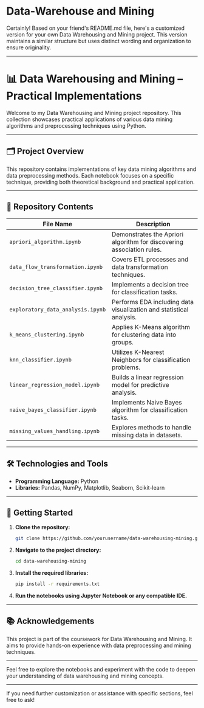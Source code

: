 # Data-Warehouse and Mining

Certainly! Based on your friend's README.md file, here's a customized version for your own Data Warehousing and Mining project. This version maintains a similar structure but uses distinct wording and organization to ensure originality.

---

# 📊 Data Warehousing and Mining – Practical Implementations

Welcome to my Data Warehousing and Mining project repository. This collection showcases practical applications of various data mining algorithms and preprocessing techniques using Python.

---

## 🗂️ Project Overview

This repository contains implementations of key data mining algorithms and data preprocessing methods. Each notebook focuses on a specific technique, providing both theoretical background and practical application.

---

## 📁 Repository Contents

| File Name                          | Description                                                                 |
|------------------------------------|-----------------------------------------------------------------------------|
| `apriori_algorithm.ipynb`          | Demonstrates the Apriori algorithm for discovering association rules.       |
| `data_flow_transformation.ipynb`   | Covers ETL processes and data transformation techniques.                    |
| `decision_tree_classifier.ipynb`   | Implements a decision tree for classification tasks.                        |
| `exploratory_data_analysis.ipynb`  | Performs EDA including data visualization and statistical analysis.         |
| `k_means_clustering.ipynb`         | Applies K-Means algorithm for clustering data into groups.                  |
| `knn_classifier.ipynb`             | Utilizes K-Nearest Neighbors for classification problems.                   |
| `linear_regression_model.ipynb`    | Builds a linear regression model for predictive analysis.                   |
| `naive_bayes_classifier.ipynb`     | Implements Naive Bayes algorithm for classification tasks.                  |
| `missing_values_handling.ipynb`    | Explores methods to handle missing data in datasets.                        |

---

## 🛠️ Technologies and Tools

- **Programming Language:** Python
- **Libraries:** Pandas, NumPy, Matplotlib, Seaborn, Scikit-learn

---

## 🚀 Getting Started

1. **Clone the repository:**
   ```bash
   git clone https://github.com/yourusername/data-warehousing-mining.git
   ```
2. **Navigate to the project directory:**
   ```bash
   cd data-warehousing-mining
   ```
3. **Install the required libraries:**
   ```bash
   pip install -r requirements.txt
   ```
4. **Run the notebooks using Jupyter Notebook or any compatible IDE.**

---

## 📚 Acknowledgements

This project is part of the coursework for Data Warehousing and Mining. It aims to provide hands-on experience with data preprocessing and mining techniques.

---

Feel free to explore the notebooks and experiment with the code to deepen your understanding of data warehousing and mining concepts.

---

If you need further customization or assistance with specific sections, feel free to ask! 
